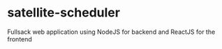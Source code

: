 # satellite-scheduler
Fullsack web application using NodeJS for backend and ReactJS for the frontend
